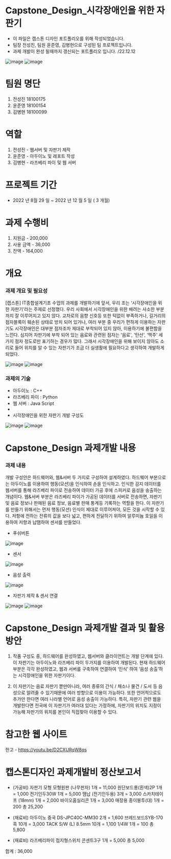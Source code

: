 # Capstone_Design_시각장애인을 위한 자판기
   * 이 파일은 캡스톤 디자인 포트폴리오를 위해 작성되었습니다.
   * 팀장 전성진, 팀원 윤준영, 김병현으로 구성된 팀 프로젝트입니다.
   * 과제 개발이 완성 될때까지 갱신되는 포트폴리오 입니다. /22.12.12
   
   ![image](https://user-images.githubusercontent.com/119272401/206913526-dd158bc4-9f01-4fbd-90b9-d0ceffc31b34.png)
   ![image](https://user-images.githubusercontent.com/119272401/206913530-69504620-6ac5-4a21-a274-aff0466e477e.png)


   
# 팀원 명단
1. 전성진 18100175
2. 윤준영 18100154
3. 김병현 18100099

# 역할
1. 전성진 - 웹서버 및 자판기 제작
2. 윤준영 - 아두이노 및 레포트 작성
3. 김병현 - 라즈베리 파이 및 웹 서버

# 프로젝트 기간
  * 2022 년   8월  29 일 ~ 2022 년  12 월  5 일 ( 3  개월)

# 과제 수행비
1. 지원금 - 200,000
2. 사용 금액 - 36,000
3. 잔액 - 164,000

# 개요

### 과제 개요 및 필요성
[캡스톤] IT종합설계기초 수업의 과제를 개발하기에 앞서, 우리 조는 ‘시각장애인을 위한 자판기’라는 주제로 선정했다.
우리 사회에서 시각장애인을 위한 배려는 사소한 부분까지 잘 이루어지고 있지 않다. 교차로의 음향 신호등 또한 턱없이 부족하거나, 길거리의 점자블록이 훼손된 상태로 방치 되어 있거나, 여러 부분 중 우리가 편하게 이용하는 자판기도 시각장애인은 대부분 점자조차 제대로 부착되어 있지 않아, 이용하기에 불편함을 느낀다. 심지어 자판기에 부착 되어 있는 음료와 관련된 점자는 '음료', '탄산', ‘맥주’ 세 가지 점자 정도로만 표기하는 경우가 많다.
그래서 시각장애인을 위해 보이지 않아도 소리로 들어 위치를 알 수 있는 자판기가 조금 더 실생활에 필요하다고 생각하여 개발하게 되었다.

![image](https://user-images.githubusercontent.com/119272401/206913569-8d6a3cb1-bf88-49aa-ad1a-ff14af4ff0de.png)
![image](https://user-images.githubusercontent.com/119272401/206913558-fd34ddf1-e122-4114-920e-a029f8340a1b.png)

### 과제의 기술
  * 아두이노 : C++
  * 라즈베리 파이 : Python
  * 웹 서버 : Java Script
  *
  * 시각장애인을 위한 자판기 개발 구성도
  
   ![image](https://user-images.githubusercontent.com/119272401/206912368-769636bd-99ec-4330-8764-14bf5440be7e.png)
   ![image](https://user-images.githubusercontent.com/119272401/206912455-75915cd4-5e8c-4e24-a38a-3f0d2881ba73.png)


# Capstone_Design 과제개발 내용

### 과제 내용
개발 구성안은 하드웨어와, 웹&서버 두 가지로 구성하여 설계하였다.
하드웨어 부분으로는 아두이노를 이용하여 행동(모션)을 인식하여 손을 인식하고. 인식한 감지 데이터를 웹서버를 통해 라즈베리 파이로 전송하여 데이터 가공 후에 스피커로 음성을 송출하는 개념이다.
웹&서버 부분은 라즈베리 파이가 가공된 데이터를 서버로 전송하면, 자판기 및 음료 정보나 판매된 음료 정보, 음료별 판매 통계등 기록하는 역할을 한다.
이 자판기를 만들기 위해서는 먼저 행동(모션) 인식이 제대로 이루어져야, 모든 것을 시작할 수 있다. 저항에 전하는 전류의 값을 보다 넓고, 편하게 전달하기 위하여 알루미늄 호일을 이용하여 저항과 납땜하여 센서를 만들었다.
  * 푸쉬버튼
  
  ![image](https://user-images.githubusercontent.com/119272401/206912523-0e477b98-58d1-4e8c-b130-e9f9079090d4.png)
  
  * 센서
  
  ![image](https://user-images.githubusercontent.com/119272401/206912550-65707a49-19bb-40dc-81cf-3c4695c2b31a.png)
  
  * 음성 출력
  
  ![image](https://user-images.githubusercontent.com/119272401/206912568-9bc6bc69-684c-4322-aece-6f51bc1b77b4.png)
  
  * 자판기 제작 & 센서 연결
  
  ![image](https://user-images.githubusercontent.com/119272401/206912589-7df0b094-84ed-494e-9b9a-8fb8df45963f.png)
  ![image](https://user-images.githubusercontent.com/119272401/206912591-686f2dab-b384-445f-ba82-0d8690ce15a5.png)

# Capstone_Design 과제개발 결과 및 활용방안
1. 작품 구성도 중, 하드웨어를 완성하였고, 웹서버와 클라이언트는 개발 단계에 있다.
이 자판기는 아두이노와 라즈베리 파이 두가지를 이용하여 개발된다. 현재 하드웨어 부분은 각각 완성하였고, 웹과 서버를 구축하여 연결하여 ‘인식’ 하여 ‘음성 송출’하는 시각장애인을 위한 자판기이다.

2. 이 자판기는 음료 자판기 뿐만아니라, 여러 종류의 간식 / 채소나 물건 / 도서 등 음성으로 알려줄 수 있기때문에 여러 방향으로 이용이 가능하다. 또한 언어적으로도 추가만 한다면 여러 나라별 언어로 음성 송출이 가능하다.
특히, 자판기 관련 웹을 개발한다면 전국에 이 자판기가 여러대 있다는 가정하에, 자판기의 위치도 지정이 가능해 자판기의 위치를 본인이 직접찾아 이용할 수 있다.


# 참고한 웹 사이트
한고 - https://youtu.be/D2CXURqW8qs

# 캡스톤디자인 과제개발비 정산보고서
  * (가공비) 자판기 모형
모형원판 (나무판자) 1개 = 11,000
원단보드롱(흰색)2P 1개 = 1,000
전기인두30W 1개 = 5,000
땜납 (전기인두용) 3개 = 3,000
스카치테이프 (18mm) 1개 = 2,000
바이오홈실리콘 1개 = 3,000
매장용 종이봉투(대) 1개 = 200
총 25,200

  * (재료비) 아두이노
중국 DS-JPC40C-MM30 2개 = 1,600
브레드보드SYB-170 흑 10개 = 3,000
TACK S/W (L) 8.5mm 10개 = 1,100
1/4W 1개 = 100
총 5,800

  * (재료비) 라즈베리파이
접지형스위치 콘센트3구 1개 = 5,000
총 5,000

합계 : 36,000
